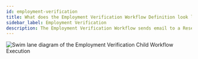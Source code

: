```yaml
---
id: employment-verification
title: What does the Employment Verification Workflow Definition look like?
sidebar_label: Employment Verification
description: The Employment Verification Workflow sends email to a Researcher via an Activity Execution and waits on a Signal.
---
```


<!--SNIPSTART background-checks-employment-verification-workflow-definition-->
<!--SNIPEND-->

![Swim lane diagram of the Employment Verification Child Workflow Execution](/diagrams/background-checks/employment-verification-flow.svg)
